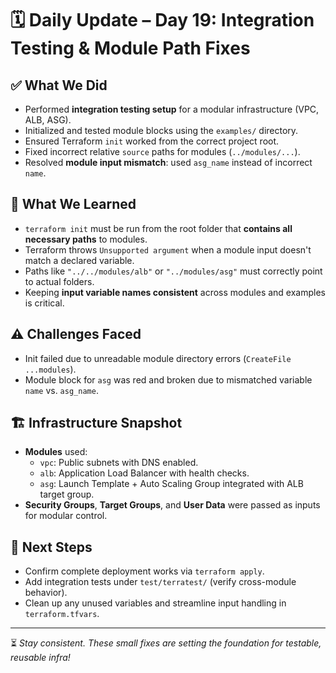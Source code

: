 # 🗓️ Daily Update – Day 19: Integration Testing & Module Path Fixes

## ✅ What We Did
- Performed **integration testing setup** for a modular infrastructure (VPC, ALB, ASG).
- Initialized and tested module blocks using the `examples/` directory.
- Ensured Terraform `init` worked from the correct project root.
- Fixed incorrect relative `source` paths for modules (`../modules/...`).
- Resolved **module input mismatch**: used `asg_name` instead of incorrect `name`.

## 🧠 What We Learned
- `terraform init` must be run from the root folder that **contains all necessary paths** to modules.
- Terraform throws `Unsupported argument` when a module input doesn't match a declared variable.
- Paths like `"../../modules/alb"` or `"../modules/asg"` must correctly point to actual folders.
- Keeping **input variable names consistent** across modules and examples is critical.

## ⚠️ Challenges Faced
- Init failed due to unreadable module directory errors (`CreateFile ...modules`).
- Module block for `asg` was red and broken due to mismatched variable `name` vs. `asg_name`.

## 🏗️ Infrastructure Snapshot
- **Modules** used:
  - `vpc`: Public subnets with DNS enabled.
  - `alb`: Application Load Balancer with health checks.
  - `asg`: Launch Template + Auto Scaling Group integrated with ALB target group.
- **Security Groups**, **Target Groups**, and **User Data** were passed as inputs for modular control.

## 🔧 Next Steps
- Confirm complete deployment works via `terraform apply`.
- Add integration tests under `test/terratest/` (verify cross-module behavior).
- Clean up any unused variables and streamline input handling in `terraform.tfvars`.

---

⏳ *Stay consistent. These small fixes are setting the foundation for testable, reusable infra!*
